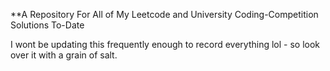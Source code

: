 **A Repository For All of My Leetcode and University Coding-Competition Solutions To-Date

I wont be updating this frequently enough to record everything lol - so look over it with a grain of salt.
